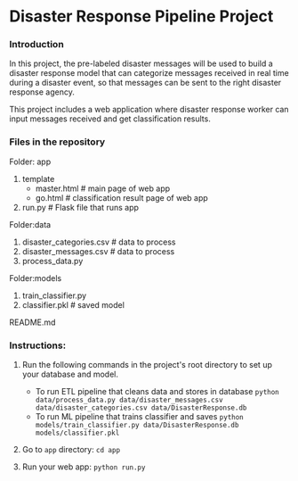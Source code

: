 # Disaster Response Pipeline Project
### Introduction

In this project, the pre-labeled disaster messages will be used to build a disaster response model that can categorize messages received in real time during a disaster event, so that messages can be sent to the right disaster response agency.

This project includes a web application where disaster response worker can input messages received and get classification results.

### Files in the repository
Folder: app
1. template
   - master.html # main page of web app
   - go.html # classification result page of web app
2. run.py # Flask file that runs app

Folder:data
1. disaster_categories.csv # data to process
2. disaster_messages.csv # data to process
3. process_data.py

Folder:models
1. train_classifier.py
2. classifier.pkl # saved model

README.md

### Instructions:
1. Run the following commands in the project's root directory to set up your database and model.

    - To run ETL pipeline that cleans data and stores in database
        `python data/process_data.py data/disaster_messages.csv data/disaster_categories.csv data/DisasterResponse.db`
    - To run ML pipeline that trains classifier and saves
        `python models/train_classifier.py data/DisasterResponse.db models/classifier.pkl`

2. Go to `app` directory: `cd app`

3. Run your web app: `python run.py`